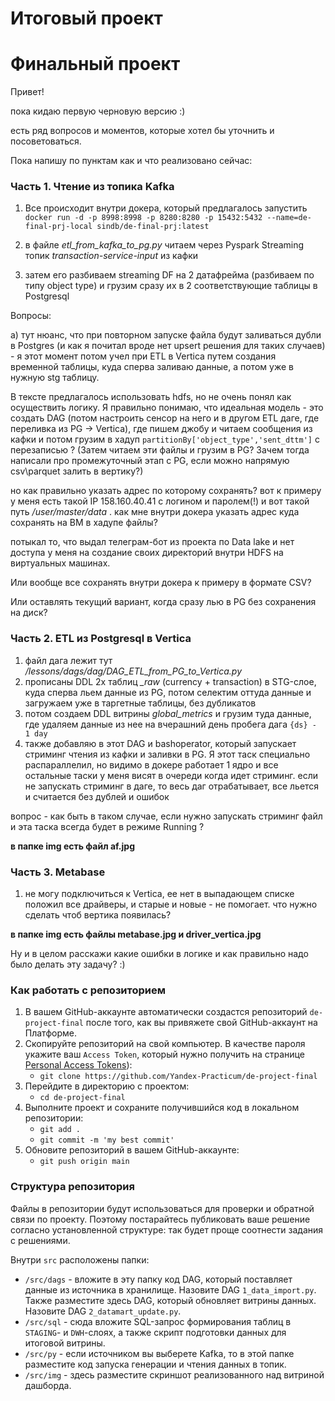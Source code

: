 # Итоговый проект

# Финальный проект

Привет!

пока кидаю первую черновую версию :)

есть ряд вопросов и моментов, которые хотел бы уточнить и посоветоваться.

Пока напишу по пунктам как и что реализовано сейчас:

### Часть 1. Чтение из топика Kafka

1. Все происходит внутри докера, который предлагалось запустить
``docker run -d -p 8998:8998 -p 8280:8280 -p 15432:5432 --name=de-final-prj-local sindb/de-final-prj:latest``

2. в файле *etl_from_kafka_to_pg.py* читаем через Pyspark Streaming топик *transaction-service-input* из кафки
3. затем его разбиваем streaming DF на 2 датафрейма (разбиваем по типу object type) и грузим сразу их в 2 соответствующие таблицы в Postgresql

Вопросы:

a) тут нюанс, что при повторном запуске файла будут заливаться дубли в Postgres (и как я почитал вроде нет upsert решения для таких случаев) - 
я этот момент потом учел при ETL в Vertica путем создания временной таблицы, куда сперва заливаю данные, а потом уже в нужную stg таблицу.

В тексте предлагалось использовать hdfs, но не очень понял как осуществить логику.
Я правильно понимаю, что идеальная модель - это создать DAG (потом настроить сенсор на него и в другом ETL даге, где переливка из PG -> Vertica), 
где пишем джобу и читаем сообщения из кафки и потом грузим в хадуп ``partitionBy['object_type','sent_dttm']`` с перезаписью ?
(Затем читаем эти файлы и грузим в PG? Зачем тогда написали про промежуточный этап с PG, если можно напрямую csv\parquet залить в вертику?)

но как правильно указать адрес по которому сохранять? вот к примеру у меня есть такой IP 158.160.40.41 с логином и паролем(!)
и вот такой путь */user/master/data* . как мне внутри докера указать адрес куда сохранять на ВМ в хадупе файлы?

потыкал то, что выдал телеграм-бот из проекта по Data lake и нет доступа у меня на создание своих директорий внутри HDFS на виртуальных машинах.

Или вообще все сохранять внутри докера к примеру в формате CSV?

Или оставлять текущий вариант, когда сразу лью в PG без сохранения на диск?


### Часть 2. ETL из Postgresql в Vertica

1. файл дага лежит тут */lessons/dags/dag/DAG_ETL_from_PG_to_Vertica.py*
2. прописаны DDL 2х таблиц *_raw* (currency + transaction) в STG-слое, куда сперва льем данные из PG, потом селектим оттуда данные и загружаем уже в таргетные таблицы, без дубликатов
3. потом создаем DDL витрины *global_metrics* и грузим туда данные, где удаляем данные из нее на вчерашний день пробега дага ``{ds} - 1 day``
4. также добавляю в этот DAG и bashoperator, который запускает стриминг чтения из кафки и заливки в PG. Я этот таск специально распараллелил,
но видимо в докере работает 1 ядро и все остальные таски у меня висят в очереди когда идет стриминг.
если не запускать стриминг в даге, то весь даг отрабатывает, все льется и считается без дублей и ошибок

вопрос - как быть в таком случае, если нужно запускать стриминг файл и эта таска всегда будет в режиме Running ?

**в папке img есть файл af.jpg**


### Часть 3. Metabase

1. не могу подключиться к Vertica, ее нет в выпадающем списке
положил все драйверы, и старые и новые - не помогает. что нужно сделать чтоб вертика появилась?

**в папке img есть файлы metabase.jpg и driver_vertica.jpg**


Ну и в целом расскажи какие ошибки в логике и как правильно надо было делать эту задачу? :)





### Как работать с репозиторием
1. В вашем GitHub-аккаунте автоматически создастся репозиторий `de-project-final` после того, как вы привяжете свой GitHub-аккаунт на Платформе.
2. Скопируйте репозиторий на свой компьютер. В качестве пароля укажите ваш `Access Token`, который нужно получить на странице [Personal Access Tokens](https://github.com/settings/tokens)):
	* `git clone https://github.com/Yandex-Practicum/de-project-final`
3. Перейдите в директорию с проектом: 
	* `cd de-project-final`
4. Выполните проект и сохраните получившийся код в локальном репозитории:
	* `git add .`
	* `git commit -m 'my best commit'`
5. Обновите репозиторий в вашем GitHub-аккаунте:
	* `git push origin main`

### Структура репозитория
Файлы в репозитории будут использоваться для проверки и обратной связи по проекту. Поэтому постарайтесь публиковать ваше решение согласно установленной структуре: так будет проще соотнести задания с решениями.

Внутри `src` расположены папки:
- `/src/dags` - вложите в эту папку код DAG, который поставляет данные из источника в хранилище. Назовите DAG `1_data_import.py`. Также разместите здесь DAG, который обновляет витрины данных. Назовите DAG `2_datamart_update.py`.
- `/src/sql` - сюда вложите SQL-запрос формирования таблиц в `STAGING`- и `DWH`-слоях, а также скрипт подготовки данных для итоговой витрины.
- `/src/py` - если источником вы выберете Kafka, то в этой папке разместите код запуска генерации и чтения данных в топик.
- `/src/img` - здесь разместите скриншот реализованного над витриной дашборда.
